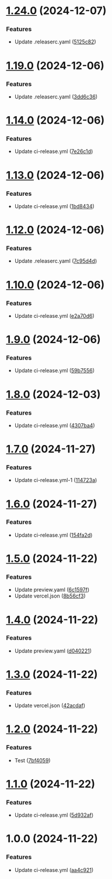 # [1.24.0](https://github.com/ck769182/xorro-web/compare/v1.23.0...v1.24.0) (2024-12-07)


### Features

* Update .releaserc.yaml ([5125c82](https://github.com/ck769182/xorro-web/commit/5125c82a682861c58fb63c06383715ea164a6d87))

# [1.19.0](https://github.com/ck769182/xorro-web/compare/v1.18.0...v1.19.0) (2024-12-06)


### Features

* Update .releaserc.yaml ([3dd6c36](https://github.com/ck769182/xorro-web/commit/3dd6c36dd3606b41df80576ecb8d00253bef6d62))

# [1.14.0](https://github.com/ck769182/xorro-web/compare/v1.13.0...v1.14.0) (2024-12-06)


### Features

* Update ci-release.yml ([7e26c1d](https://github.com/ck769182/xorro-web/commit/7e26c1dd5ada948443e442eed3e6734b6a586a6b))

# [1.13.0](https://github.com/ck769182/xorro-web/compare/v1.12.0...v1.13.0) (2024-12-06)


### Features

* Update ci-release.yml ([1bd8434](https://github.com/ck769182/xorro-web/commit/1bd8434fad76e4944abe6bcefb38a7b6ef2ac73c))

# [1.12.0](https://github.com/ck769182/xorro-web/compare/v1.11.0...v1.12.0) (2024-12-06)


### Features

* Update .releaserc.yaml ([7c95d4d](https://github.com/ck769182/xorro-web/commit/7c95d4df8e318a7a1e1ac184fb4bb9d41921ff49))

# [1.10.0](https://github.com/ck769182/xorro-web/compare/v1.9.0...v1.10.0) (2024-12-06)


### Features

* Update ci-release.yml ([e2a70d6](https://github.com/ck769182/xorro-web/commit/e2a70d68810a15f7e23bbc3a88b5b2da8333ffa7))

# [1.9.0](https://github.com/ck769182/xorro-web/compare/v1.8.0...v1.9.0) (2024-12-06)


### Features

* Update ci-release.yml ([59b7556](https://github.com/ck769182/xorro-web/commit/59b755633cc5bff979c2e07300702b52485d04ab))

# [1.8.0](https://github.com/ck769182/xorro-web/compare/v1.7.0...v1.8.0) (2024-12-03)


### Features

* Update ci-release.yml ([4307ba4](https://github.com/ck769182/xorro-web/commit/4307ba42a030552846ee56b1fafa2c19a39088a1))

# [1.7.0](https://github.com/ck769182/xorro-web/compare/v1.6.0...v1.7.0) (2024-11-27)


### Features

* Update ci-release.yml-1 ([114723a](https://github.com/ck769182/xorro-web/commit/114723a5398025957ec951a53e96e04ad00ada62))

# [1.6.0](https://github.com/ck769182/xorro-web/compare/v1.5.0...v1.6.0) (2024-11-27)


### Features

* Update ci-release.yml ([154fa2d](https://github.com/ck769182/xorro-web/commit/154fa2dd828eae79abaa5cef60d88b411dd5355b))

# [1.5.0](https://github.com/ck769182/xorro-web/compare/v1.4.0...v1.5.0) (2024-11-22)


### Features

* Update preview.yaml ([6c1597f](https://github.com/ck769182/xorro-web/commit/6c1597ff2622e26360b6926babee3662166d7cc3))
* Update vercel.json ([8b56cf3](https://github.com/ck769182/xorro-web/commit/8b56cf3bc279bf94546626dd0ee40205471fbca6))

# [1.4.0](https://github.com/ck769182/xorro-web/compare/v1.3.0...v1.4.0) (2024-11-22)


### Features

* Update preview.yaml ([d040221](https://github.com/ck769182/xorro-web/commit/d040221af96809ce5a23724bb0f159f5ac0091d7))

# [1.3.0](https://github.com/ck769182/xorro-web/compare/v1.2.0...v1.3.0) (2024-11-22)


### Features

* Update vercel.json ([42acdaf](https://github.com/ck769182/xorro-web/commit/42acdaf2dabc5b838ed6bb8cc2b1c86e27bdc4c1))

# [1.2.0](https://github.com/ck769182/xorro-web/compare/v1.1.0...v1.2.0) (2024-11-22)


### Features

* Test ([7bf4059](https://github.com/ck769182/xorro-web/commit/7bf4059b3d30f48d0e292549aa07c4c6750a651e))

# [1.1.0](https://github.com/ck769182/xorro-web/compare/v1.0.0...v1.1.0) (2024-11-22)


### Features

* Update ci-release.yml ([5d932af](https://github.com/ck769182/xorro-web/commit/5d932affeb8a4be992cf30b123361b7fc33954d5))

# 1.0.0 (2024-11-22)


### Features

* Update ci-release.yml ([aa4c921](https://github.com/ck769182/xorro-web/commit/aa4c921b2ff783881ee6aedeaa252762270ef8c3))
